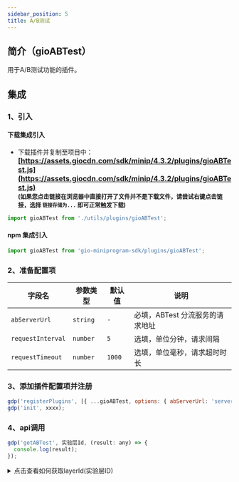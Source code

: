 ```yaml
---
sidebar_position: 5
title: A/B测试
---
```


## 简介（gioABTest）

用于A/B测试功能的插件。

## 集成

### 1、引入

#### 下载集成引入

- 下载插件并复制至项目中：
  **<font size="3">[https://assets.giocdn.com/sdk/minip/4.3.2/plugins/gioABTest.js](https://assets.giocdn.com/sdk/minip/4.3.2/plugins/gioABTest.js)</font>**<br/>
  **<font size="2">(如果您点击链接在浏览器中直接打开了文件并不是下载文件，请尝试右键点击链接，选择 `链接存储为...` 即可正常触发下载)</font>**

```js
import gioABTest from './utils/plugins/gioABTest';
```

#### npm 集成引入

```js
import gioABTest from 'gio-miniprogram-sdk/plugins/gioABTest';
```

### 2、准备配置项

| **字段名**        | **参数类型** | **默认值** | **说明**                        |
| ----------------- | ------------ | ---------- | ------------------------------- |
| `abServerUrl`     | `string`     | `-`        | 必填，ABTest 分流服务的请求地址 |
| `requestInterval` | `number`     | `5`        | 选填，单位分钟，请求间隔        |
| `requestTimeout`  | `number`     | `1000`     | 选填，单位毫秒，请求超时时长    |

### 3、添加插件配置项并注册

```js
gdp('registerPlugins', [{ ...gioABTest, options: { abServerUrl: 'server url' }}]);
gdp('init', xxxx);
```

### 4、api调用

```js
gdp('getABTest', 实验层Id, (result: any) => {
  console.log(result);
});
```

<details>
  <summary>点击查看如何获取layerId(实验层ID)</summary>

  <ImageLoader path="img/common/get_abtesting_layer_id" />

</details>
